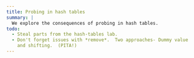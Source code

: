 ```yaml
---
title: Probing in hash tables
summary: |
  We explore the consequences of probing in hash tables.
todo:
  - Steal parts from the hash-tables lab.
  - Don't forget issues with *remove*.  Two approaches- Dummy value
    and shifting.  (PITA!)
---
```

